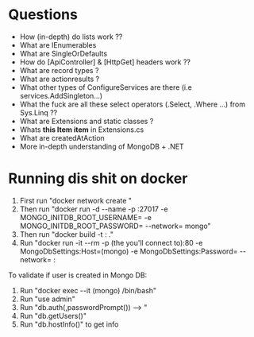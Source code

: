 # Questions

- How (in-depth) do lists work ??
- What are IEnumerables
- What are SingleOrDefaults
- How do [ApiController] & [HttpGet] headers work ??
- What are record types ?
- What are actionresults ?
- What other types of ConfigureServices are there (i.e services.AddSingleton...)
- What the fuck are all these select operators (.Select, .Where ...) from Sys.Linq ??
- What are Extensions and static classes ?
- Whats **this Item item** in Extensions.cs
- What are createdAtAction
- More in-depth understanding of MongoDB + .NET



# Running dis shit on docker
1. First run "docker network create <networkName>"
2. Then run "docker run -d --name <containerName> -p <external-port>:27017 -e MONGO_INITDB_ROOT_USERNAME=<username> -e MONGO_INITDB_ROOT_PASSWORD=<password> --network=<networkName> mongo"
3. Then run "docker build -t <imagename>:<tag> ."
4. Run "docker run -it --rm -p <external-port> (the you'll connect to):80 -e MongoDbSettings:Host=<hostName>(mongo) -e MongoDbSettings:Password=<password> --network=<networkName> <imagename>:<tag>

To validate if user is created in Mongo DB:
1. Run "docker exec --it <containerName> (mongo) /bin/bash"
2. Run "use admin"
3. Run "db.auth(<username>,passwordPrompt()) --> <password>"
4. Run "db.getUsers()"
5. Run "db.hostInfo()" to get info